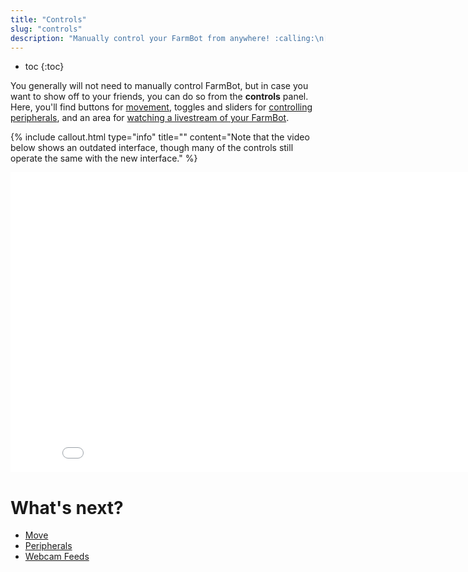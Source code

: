 ```yaml
---
title: "Controls"
slug: "controls"
description: "Manually control your FarmBot from anywhere! :calling:\n[Open this panel in the app](https://my.farm.bot/app/designer/controls)"
---
```


* toc
{:toc}

You generally will not need to manually control FarmBot, but in case you want to show off to your friends, you can do so from the **controls** panel. Here, you'll find buttons for [movement](controls/move.md), toggles and sliders for [controlling peripherals](controls/peripherals.md), and an area for [watching a livestream of your FarmBot](controls/webcam-feeds.md).

{%
include callout.html
type="info"
title=""
content="Note that the video below shows an outdated interface, though many of the controls still operate the same with the new interface."
%}

<iframe class="embedly-embed" src="//cdn.embedly.com/widgets/media.html?url=http%3A%2F%2Fwww.youtube.com%2Fwatch%3Fv%3DQb_acc0wdJU&src=http%3A%2F%2Fwww.youtube.com%2Fembed%2FQb_acc0wdJU&type=text%2Fhtml&key=f2aa6fc3595946d0afc3d76cbbd25dc3&schema=youtube" width="854" height="480" scrolling="no" frameborder="0" allow="autoplay; fullscreen" allowfullscreen="true"></iframe>


# What's next?

 * [Move](controls/move.md)
 * [Peripherals](controls/peripherals.md)
 * [Webcam Feeds](controls/webcam-feeds.md)
